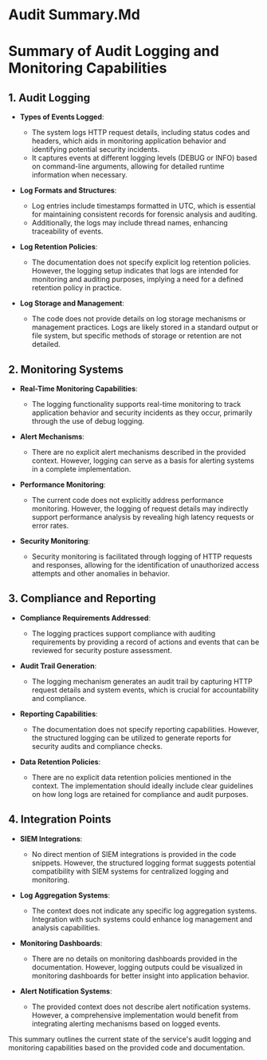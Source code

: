 # Audit Summary.Md

# Summary of Audit Logging and Monitoring Capabilities

## 1. Audit Logging
- **Types of Events Logged**: 
  - The system logs HTTP request details, including status codes and headers, which aids in monitoring application behavior and identifying potential security incidents. 
  - It captures events at different logging levels (DEBUG or INFO) based on command-line arguments, allowing for detailed runtime information when necessary.

- **Log Formats and Structures**: 
  - Log entries include timestamps formatted in UTC, which is essential for maintaining consistent records for forensic analysis and auditing. 
  - Additionally, the logs may include thread names, enhancing traceability of events.

- **Log Retention Policies**: 
  - The documentation does not specify explicit log retention policies. However, the logging setup indicates that logs are intended for monitoring and auditing purposes, implying a need for a defined retention policy in practice.

- **Log Storage and Management**: 
  - The code does not provide details on log storage mechanisms or management practices. Logs are likely stored in a standard output or file system, but specific methods of storage or retention are not detailed.

## 2. Monitoring Systems
- **Real-Time Monitoring Capabilities**: 
  - The logging functionality supports real-time monitoring to track application behavior and security incidents as they occur, primarily through the use of debug logging.

- **Alert Mechanisms**: 
  - There are no explicit alert mechanisms described in the provided context. However, logging can serve as a basis for alerting systems in a complete implementation.

- **Performance Monitoring**: 
  - The current code does not explicitly address performance monitoring. However, the logging of request details may indirectly support performance analysis by revealing high latency requests or error rates.

- **Security Monitoring**: 
  - Security monitoring is facilitated through logging of HTTP requests and responses, allowing for the identification of unauthorized access attempts and other anomalies in behavior.

## 3. Compliance and Reporting
- **Compliance Requirements Addressed**: 
  - The logging practices support compliance with auditing requirements by providing a record of actions and events that can be reviewed for security posture assessment.

- **Audit Trail Generation**: 
  - The logging mechanism generates an audit trail by capturing HTTP request details and system events, which is crucial for accountability and compliance.

- **Reporting Capabilities**: 
  - The documentation does not specify reporting capabilities. However, the structured logging can be utilized to generate reports for security audits and compliance checks.

- **Data Retention Policies**: 
  - There are no explicit data retention policies mentioned in the context. The implementation should ideally include clear guidelines on how long logs are retained for compliance and audit purposes.

## 4. Integration Points
- **SIEM Integrations**: 
  - No direct mention of SIEM integrations is provided in the code snippets. However, the structured logging format suggests potential compatibility with SIEM systems for centralized logging and monitoring.

- **Log Aggregation Systems**: 
  - The context does not indicate any specific log aggregation systems. Integration with such systems could enhance log management and analysis capabilities.

- **Monitoring Dashboards**: 
  - There are no details on monitoring dashboards provided in the documentation. However, logging outputs could be visualized in monitoring dashboards for better insight into application behavior.

- **Alert Notification Systems**: 
  - The provided context does not describe alert notification systems. However, a comprehensive implementation would benefit from integrating alerting mechanisms based on logged events.

This summary outlines the current state of the service's audit logging and monitoring capabilities based on the provided code and documentation.
